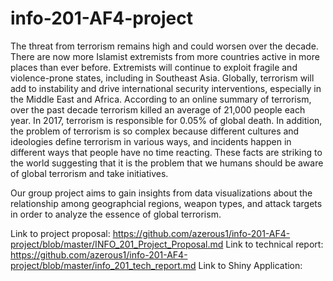 # info-201-AF4-project

The threat from terrorism remains high and could worsen over the decade. There are now more Islamist extremists from more countries active in more places than ever before. Extremists will continue to exploit fragile and violence-prone states, including in Southeast Asia. Globally, terrorism will add to instability and drive international security interventions, especially in the Middle East and Africa. According to an online summary of terrorism, over the past decade terrorism killed an average of 21,000 people each year. In 2017, terrorism is responsible for 0.05% of global death. In addition, the problem of terrorism is so complex because different cultures and ideologies define terrorism in various ways, and incidents happen in different ways that people have no time reacting. These facts are striking to the world suggesting that it is the problem that we humans should be aware of global terrorism and take initiatives.  

Our group project aims to gain insights from data visualizations about the relationship among geographcial regions, weapon types, and attack targets in order to analyze the essence of global terrorism.

Link to project proposal:
https://github.com/azerous1/info-201-AF4-project/blob/master/INFO_201_Project_Proposal.md
Link to technical report:
https://github.com/azerous1/info-201-AF4-project/blob/master/info_201_tech_report.md
Link to Shiny Application:

